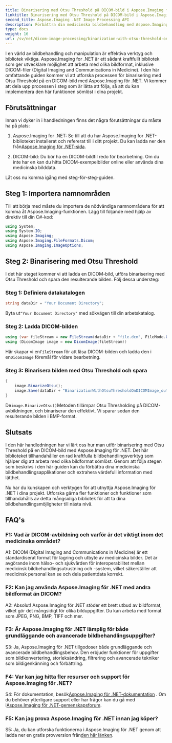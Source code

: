 ```yaml
---
title: Binarisering med Otsu Threshold på DICOM-bild i Aspose.Imaging för .NET
linktitle: Binarisering med Otsu Threshold på DICOM-bild i Aspose.Imaging för .NET
second_title: Aspose.Imaging .NET Image Processing API
description: Förbättra din medicinska bildbehandling med Aspose.Imaging för .NET. Lär dig hur du utför DICOM-bildbinarisering med Otsu Thresholding.
type: docs
weight: 16
url: /sv/net/dicom-image-processing/binarization-with-otsu-threshold-on-dicom-image/
---
```

I en värld av bildbehandling och manipulation är effektiva verktyg och bibliotek viktiga. Aspose.Imaging for .NET är ett sådant kraftfullt bibliotek som ger utvecklare möjlighet att arbeta med olika bildformat, inklusive DICOM-filer (Digital Imaging and Communications in Medicine). I den här omfattande guiden kommer vi att utforska processen för binarisering med Otsu Threshold på en DICOM-bild med Aspose.Imaging för .NET. Vi kommer att dela upp processen i steg som är lätta att följa, så att du kan implementera den här funktionen sömlöst i dina projekt.

## Förutsättningar

Innan vi dyker in i handledningen finns det några förutsättningar du måste ha på plats:

1. Aspose.Imaging for .NET: Se till att du har Aspose.Imaging for .NET-biblioteket installerat och refererat till i ditt projekt. Du kan ladda ner den från[Aspose.Imaging för .NET-sida](https://releases.aspose.com/imaging/net/).

2. DICOM-bild: Du bör ha en DICOM-bildfil redo för bearbetning. Om du inte har en kan du hitta DICOM-exempelbilder online eller använda dina medicinska bilddata.

Låt oss nu komma igång med steg-för-steg-guiden.

## Steg 1: Importera namnområden

Till att börja med måste du importera de nödvändiga namnområdena för att komma åt Aspose.Imaging-funktionen. Lägg till följande med hjälp av direktiv till din C#-kod:

```csharp
using System;
using System.IO;
using Aspose.Imaging;
using Aspose.Imaging.FileFormats.Dicom;
using Aspose.Imaging.ImageOptions;
```

## Steg 2: Binarisering med Otsu Threshold

I det här steget kommer vi att ladda en DICOM-bild, utföra binarisering med Otsu Threshold och spara den resulterande bilden. Följ dessa understeg:

### Steg 1: Definiera datakatalogen

```csharp
string dataDir = "Your Document Directory";
```

 Byta ut`"Your Document Directory"` med sökvägen till din arbetskatalog.

### Steg 2: Ladda DICOM-bilden

```csharp
using (var fileStream = new FileStream(dataDir + "file.dcm", FileMode.Open, FileAccess.Read))
using (DicomImage image = new DicomImage(fileStream))
```

 Här skapar vi en`FileStream` för att läsa DICOM-bilden och ladda den i en`DicomImage` föremål för vidare bearbetning.

### Steg 3: Binarisera bilden med Otsu Threshold och spara

```csharp
{
    image.BinarizeOtsu();
    image.Save(dataDir + "BinarizationWithOtsuThresholdOnDICOMImage_out.bmp", new BmpOptions());
}
```

 De`image.BinarizeOtsu()`Metoden tillämpar Otsu Thresholding på DICOM-avbildningen, och binariserar den effektivt. Vi sparar sedan den resulterande bilden i BMP-format.

## Slutsats

I den här handledningen har vi lärt oss hur man utför binarisering med Otsu Threshold på en DICOM-bild med Aspose.Imaging för .NET. Det här biblioteket tillhandahåller en rad kraftfulla bildbehandlingsverktyg som hjälper dig att arbeta med olika bildformat sömlöst. Genom att följa stegen som beskrivs i den här guiden kan du förbättra dina medicinska bildbehandlingsapplikationer och extrahera värdefull information med lätthet.

Nu har du kunskapen och verktygen för att utnyttja Aspose.Imaging för .NET i dina projekt. Utforska gärna fler funktioner och funktioner som tillhandahålls av detta mångsidiga bibliotek för att ta dina bildbehandlingsmöjligheter till nästa nivå.

## FAQ's

### F1: Vad är DICOM-avbildning och varför är det viktigt inom det medicinska området?

A1: DICOM (Digital Imaging and Communications in Medicine) är ett standardiserat format för lagring och utbyte av medicinska bilder. Det är avgörande inom hälso- och sjukvården för interoperabilitet mellan medicinsk bildbehandlingsutrustning och -system, vilket säkerställer att medicinsk personal kan se och dela patientdata korrekt.

### F2: Kan jag använda Aspose.Imaging för .NET med andra bildformat än DICOM?

A2: Absolut! Aspose.Imaging för .NET stöder ett brett utbud av bildformat, vilket gör det mångsidigt för olika bilduppgifter. Du kan arbeta med format som JPEG, PNG, BMP, TIFF och mer.

### F3: Är Aspose.Imaging för .NET lämplig för både grundläggande och avancerade bildbehandlingsuppgifter?

S3: Ja, Aspose.Imaging för .NET tillgodoser både grundläggande och avancerade bildbehandlingsbehov. Den erbjuder funktioner för uppgifter som bildkonvertering, storleksändring, filtrering och avancerade tekniker som bildigenkänning och förbättring.

### F4: Var kan jag hitta fler resurser och support för Aspose.Imaging för .NET?

S4: För dokumentation, besök[Aspose.Imaging för .NET-dokumentation](https://reference.aspose.com/imaging/net/) . Om du behöver ytterligare support eller har frågor kan du gå med i[Aspose.Imaging för .NET-gemenskapsforum](https://forum.aspose.com/).

### F5: Kan jag prova Aspose.Imaging för .NET innan jag köper?

 S5: Ja, du kan utforska funktionerna i Aspose.Imaging för .NET genom att ladda ner en gratis provversion från[den här länken](https://releases.aspose.com/).